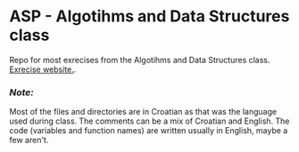 # ASP - Algotihms and Data Structures class
Repo for most exrecises from the Algotihms and Data Structures class. [Exrecise website.](http://asp.riteh.hr).

### *Note:* 
Most of the files and directories are in Croatian as that was the language used during class. The comments can be a mix of Croatian and English. The code (variables and function names) are written usually in English, maybe a few aren't.
